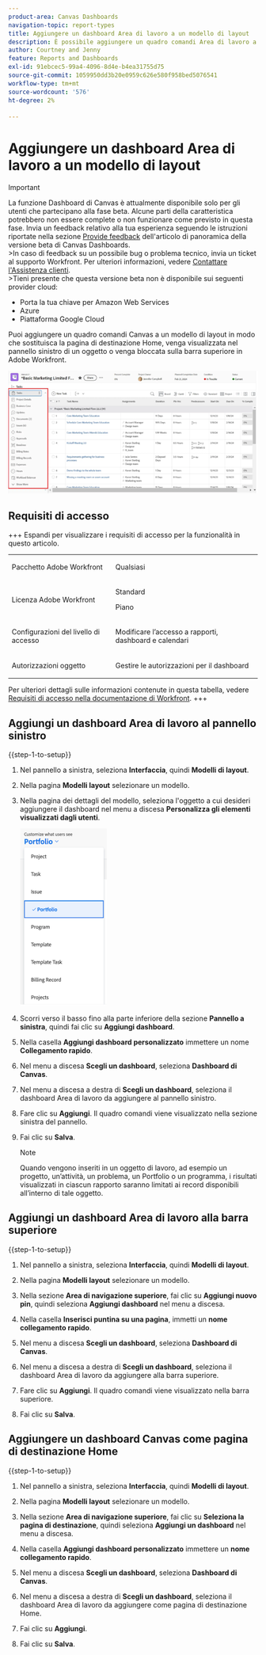```yaml
---
product-area: Canvas Dashboards
navigation-topic: report-types
title: Aggiungere un dashboard Area di lavoro a un modello di layout
description: È possibile aggiungere un quadro comandi Area di lavoro a un modello di layout in modo che sostituisca la pagina di destinazione Home, venga visualizzato nel pannello sinistro di un oggetto o venga fissato alla barra superiore.
author: Courtney and Jenny
feature: Reports and Dashboards
exl-id: 91ebcec5-99a4-4096-8d4e-b4ea31755d75
source-git-commit: 1059950dd3b20e0959c626e580f958bed5076541
workflow-type: tm+mt
source-wordcount: '576'
ht-degree: 2%

---
```


# Aggiungere un dashboard Area di lavoro a un modello di layout

>[!IMPORTANT]
>
>La funzione Dashboard di Canvas è attualmente disponibile solo per gli utenti che partecipano alla fase beta. Alcune parti della caratteristica potrebbero non essere complete o non funzionare come previsto in questa fase. Invia un feedback relativo alla tua esperienza seguendo le istruzioni riportate nella sezione [Provide feedback](/help/quicksilver/product-announcements/betas/canvas-dashboards-beta/canvas-dashboards-beta-information.md#provide-feedback) dell&#39;articolo di panoramica della versione beta di Canvas Dashboards.<br>
>&#x200B;>In caso di feedback su un possibile bug o problema tecnico, invia un ticket al supporto Workfront. Per ulteriori informazioni, vedere [Contattare l&#39;Assistenza clienti](/help/quicksilver/workfront-basics/tips-tricks-and-troubleshooting/contact-customer-support.md).<br>
>&#x200B;>Tieni presente che questa versione beta non è disponibile sui seguenti provider cloud:
>
>* Porta la tua chiave per Amazon Web Services
>* Azure
>* Piattaforma Google Cloud

Puoi aggiungere un quadro comandi Canvas a un modello di layout in modo che sostituisca la pagina di destinazione Home, venga visualizzata nel pannello sinistro di un oggetto o venga bloccata sulla barra superiore in Adobe Workfront.

![Pannello sinistro](assets/left-panel.png)

## Requisiti di accesso

+++ Espandi per visualizzare i requisiti di accesso per la funzionalità in questo articolo.

<table style="table-layout:auto"> 
<col> 
</col> 
<col> 
</col> 
<tbody> 
<tr> 
   <td role="rowheader"><p>Pacchetto Adobe Workfront</p></td> 
   <td> 
<p>Qualsiasi </p> 
   </td> 
<tr> 
 <tr> 
   <td role="rowheader"><p>Licenza Adobe Workfront</p></td> 
   <td> 
<p>Standard</p> 
<p>Piano</p> 
   </td> 
   </tr> 
  </tr> 
  <tr> 
   <td role="rowheader"><p>Configurazioni del livello di accesso</p></td> 
   <td><p>Modificare l’accesso a rapporti, dashboard e calendari</p>
  </td> 
  </tr> 
    </tr>  
        <tr> 
   <td role="rowheader"><p>Autorizzazioni oggetto</p></td> 
   <td><p>Gestire le autorizzazioni per il dashboard</p>
  </td> 
  </tr> 
</tbody> 
</table>

Per ulteriori dettagli sulle informazioni contenute in questa tabella, vedere [Requisiti di accesso nella documentazione di Workfront](/help/quicksilver/administration-and-setup/add-users/access-levels-and-object-permissions/access-level-requirements-in-documentation.md).
+++

## Aggiungi un dashboard Area di lavoro al pannello sinistro

{{step-1-to-setup}}

1. Nel pannello a sinistra, seleziona **Interfaccia**, quindi **Modelli di layout**.

1. Nella pagina **Modelli layout** selezionare un modello.

1. Nella pagina dei dettagli del modello, seleziona l&#39;oggetto a cui desideri aggiungere il dashboard nel menu a discesa **Personalizza gli elementi visualizzati dagli utenti**.

   ![Personalizza l&#39;elenco a discesa visualizzato dagli utenti](assets/customize-what-users-see.png)

1. Scorri verso il basso fino alla parte inferiore della sezione **Pannello a sinistra**, quindi fai clic su **Aggiungi dashboard**.

1. Nella casella **Aggiungi dashboard personalizzato** immettere un nome **Collegamento rapido**.

1. Nel menu a discesa **Scegli un dashboard**, seleziona **Dashboard di Canvas**.

1. Nel menu a discesa a destra di **Scegli un dashboard**, seleziona il dashboard Area di lavoro da aggiungere al pannello sinistro.

1. Fare clic su **Aggiungi**. Il quadro comandi viene visualizzato nella sezione sinistra del pannello.

1. Fai clic su **Salva**.

   >[!NOTE]
   >
   >Quando vengono inseriti in un oggetto di lavoro, ad esempio un progetto, un’attività, un problema, un Portfolio o un programma, i risultati visualizzati in ciascun rapporto saranno limitati ai record disponibili all’interno di tale oggetto.


## Aggiungi un dashboard Area di lavoro alla barra superiore

{{step-1-to-setup}}

1. Nel pannello a sinistra, seleziona **Interfaccia**, quindi **Modelli di layout**.

1. Nella pagina **Modelli layout** selezionare un modello.

1. Nella sezione **Area di navigazione superiore**, fai clic su **Aggiungi nuovo pin**, quindi seleziona **Aggiungi dashboard** nel menu a discesa.

1. Nella casella **Inserisci puntina su una pagina**, immetti un **nome collegamento rapido**.

1. Nel menu a discesa **Scegli un dashboard**, seleziona **Dashboard di Canvas**.

1. Nel menu a discesa a destra di **Scegli un dashboard**, seleziona il dashboard Area di lavoro da aggiungere alla barra superiore.

1. Fare clic su **Aggiungi**. Il quadro comandi viene visualizzato nella barra superiore.

1. Fai clic su **Salva**.

## Aggiungere un dashboard Canvas come pagina di destinazione Home

{{step-1-to-setup}}

1. Nel pannello a sinistra, seleziona **Interfaccia**, quindi **Modelli di layout**.

1. Nella pagina **Modelli layout** selezionare un modello.

1. Nella sezione **Area di navigazione superiore**, fai clic su **Seleziona la pagina di destinazione**, quindi seleziona **Aggiungi un dashboard** nel menu a discesa.

1. Nella casella **Aggiungi dashboard personalizzato** immettere un **nome collegamento rapido**.

1. Nel menu a discesa **Scegli un dashboard**, seleziona **Dashboard di Canvas**.

1. Nel menu a discesa a destra di **Scegli un dashboard**, seleziona il dashboard Area di lavoro da aggiungere come pagina di destinazione Home.

1. Fai clic su **Aggiungi**.

1. Fai clic su **Salva**.
